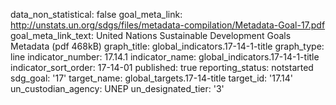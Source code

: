 data_non_statistical: false
goal_meta_link: http://unstats.un.org/sdgs/files/metadata-compilation/Metadata-Goal-17.pdf
goal_meta_link_text: United Nations Sustainable Development Goals Metadata (pdf 468kB)
graph_title: global_indicators.17-14-1-title
graph_type: line
indicator_number: 17.14.1
indicator_name: global_indicators.17-14-1-title
indicator_sort_order: 17-14-01
published: true
reporting_status: notstarted
sdg_goal: '17'
target_name: global_targets.17-14-title
target_id: '17.14'
un_custodian_agency: UNEP
un_designated_tier: '3'